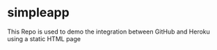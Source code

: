 # simpleapp

This Repo is used to demo the integration between GitHub and Heroku using a static HTML page

